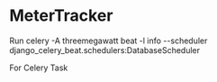 # MeterTracker
Run  celery -A threemegawatt beat -l info --scheduler django_celery_beat.schedulers:DatabaseScheduler

For Celery Task
